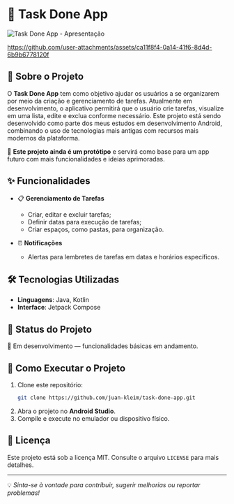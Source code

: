 # 📌 Task Done App

![Task Done App - Apresentação](https://github.com/user-attachments/assets/4d15d57b-1a57-4e6e-b200-7fa0b09987c4)

https://github.com/user-attachments/assets/ca11f8f4-0a14-41f6-8d4d-6b9b6778120f

## 📖 Sobre o Projeto
O **Task Done App** tem como objetivo ajudar os usuários a se organizarem por meio da criação e gerenciamento de tarefas. Atualmente em desenvolvimento, o aplicativo permitirá que o usuário crie tarefas, visualize em uma lista, edite e exclua conforme necessário. Este projeto está sendo desenvolvido como parte dos meus estudos em desenvolvimento Android, combinando o uso de tecnologias mais antigas com recursos mais modernos da plataforma.

🚧 **Este projeto ainda é um protótipo** e servirá como base para um app futuro com mais funcionalidades e ideias aprimoradas.

## ✨ Funcionalidades
- 📋 **Gerenciamento de Tarefas**
  - Criar, editar e excluir tarefas;
  - Definir datas para execução de tarefas;
  - Criar espaços, como pastas, para organização.
   
- ⏰ **Notificações**
  - Alertas para lembretes de tarefas em datas e horários específicos.

## 🛠️ Tecnologias Utilizadas
- **Linguagens**: Java, Kotlin
- **Interface**: Jetpack Compose

## 📌 Status do Projeto
🚀 Em desenvolvimento — funcionalidades básicas em andamento.

## 📂 Como Executar o Projeto
1. Clone este repositório:
   ```bash
   git clone https://github.com/juan-kleim/task-done-app.git
   ```
2. Abra o projeto no **Android Studio**.
3. Compile e execute no emulador ou dispositivo físico.

## 📜 Licença
Este projeto está sob a licença MIT. Consulte o arquivo `LICENSE` para mais detalhes.

---
💡 *Sinta-se à vontade para contribuir, sugerir melhorias ou reportar problemas!*
